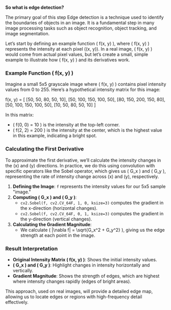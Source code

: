 **So what is edge detection?**

The primary goal of this step 
Edge detection is a technique used to identify the boundaries of objects in an image. It is a fundamental step in many image processing tasks such as object recognition, object tracking, and image segmentation.

Let’s start by defining an example function \( f(x, y) \), where \( f(x, y) \) represents the intensity at each pixel \((x, y)\). In a real image, \( f(x, y) \) would come from actual pixel values, but let’s create a small, simple example to illustrate how \( f(x, y) \) and its derivatives work.

### Example Function \( f(x, y) \)

Imagine a small 5x5 grayscale image where \( f(x, y) \) contains pixel intensity values from 0 to 255. Here’s a hypothetical intensity matrix for this image:


f(x, y) = \[
[50, 50, 80, 50, 10],
    [50, 100, 150, 100, 50],
    [80, 150, 200, 150, 80],
    [50, 100, 150, 100, 50],
    [10, 50, 80, 50, 10]
\]

In this matrix:
- \( f(0, 0) = 10 \) is the intensity at the top-left corner.
- \( f(2, 2) = 200 \) is the intensity at the center, which is the highest value in this example, indicating a bright spot.

### Calculating the First Derivative

To approximate the first derivative, we’ll calculate the intensity changes in the \(x\) and \(y\) directions. In practice, we do this using convolution with specific operators like the Sobel operator, which gives us \( G_x \) and \( G_y \), representing the rate of intensity change across \(x\) and \(y\), respectively.



1. **Defining the Image**: `f` represents the intensity values for our 5x5 sample "image."
2. **Computing \( G_x \) and \( G_y \)**:
   - `cv2.Sobel(f, cv2.CV_64F, 1, 0, ksize=3)` computes the gradient in the x-direction (horizontal changes).
   - `cv2.Sobel(f, cv2.CV_64F, 0, 1, ksize=3)` computes the gradient in the y-direction (vertical changes).
3. **Calculating the Gradient Magnitude**:
   - We calculate \( |\nabla f| = \sqrt{G_x^2 + G_y^2} \), giving us the edge strength at each point in the image.
   
### Result Interpretation
- **Original Intensity Matrix \( f(x, y) \)**: Shows the initial intensity values.
- **\( G_x \) and \( G_y \)**: Highlight changes in intensity horizontally and vertically.
- **Gradient Magnitude**: Shows the strength of edges, which are highest where intensity changes rapidly (edges of bright areas).

This approach, used on real images, will provide a detailed edge map, allowing us to locate edges or regions with high-frequency detail effectively.
